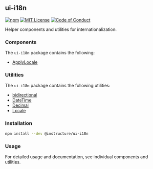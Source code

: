 ## ui-i18n

[![npm][npm]][npm-url]
[![MIT License][license-badge]][license]
[![Code of Conduct][coc-badge]][coc]

Helper components and utilities for internationalization.

### Components

The `ui-i18n` package contains the following:

- [ApplyLocale](ApplyLocale)

### Utilities

The `ui-i18n` package contains the following utilities:

- [bidirectional](bidirectional)
- [DateTime](DateTime)
- [Decimal](Decimal)
- [Locale](Locale)

### Installation

```sh
npm install --dev @instructure/ui-i18n
```

### Usage

For detailed usage and documentation, see individual components and utilities.

[npm]: https://img.shields.io/npm/v/@instructure/ui-i18n.svg
[npm-url]: https://npmjs.com/package/@instructure/ui-i18n
[license-badge]: https://img.shields.io/npm/l/instructure-ui.svg?style=flat-square
[license]: https://github.com/instructure/instructure-ui/blob/master/LICENSE.md
[coc-badge]: https://img.shields.io/badge/code%20of-conduct-ff69b4.svg?style=flat-square
[coc]: https://github.com/instructure/instructure-ui/blob/master/CODE_OF_CONDUCT.md
